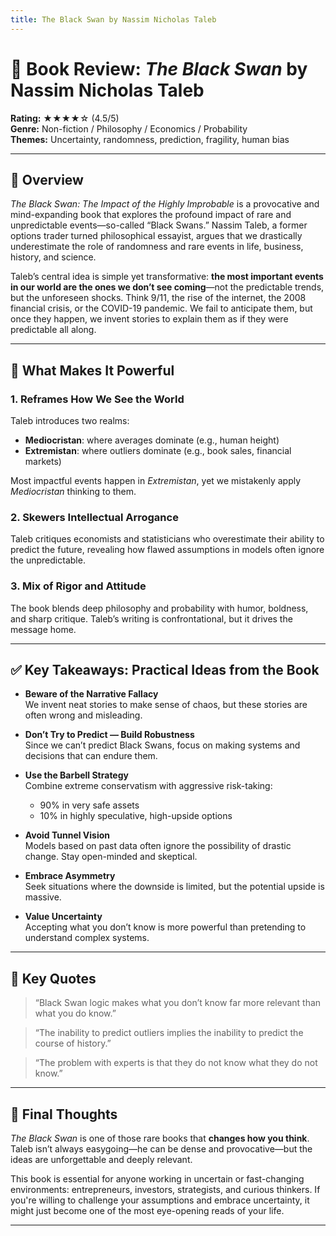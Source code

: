 ```yaml
---
title: The Black Swan by Nassim Nicholas Taleb
---
```



# 📘 Book Review: *The Black Swan* by Nassim Nicholas Taleb

**Rating:** ★★★★☆ (4.5/5)  
**Genre:** Non-fiction / Philosophy / Economics / Probability  
**Themes:** Uncertainty, randomness, prediction, fragility, human bias  

---

## 📝 Overview

*The Black Swan: The Impact of the Highly Improbable* is a provocative and mind-expanding book that explores the profound impact of rare and unpredictable events—so-called “Black Swans.” Nassim Taleb, a former options trader turned philosophical essayist, argues that we drastically underestimate the role of randomness and rare events in life, business, history, and science.

Taleb’s central idea is simple yet transformative: **the most important events in our world are the ones we don’t see coming**—not the predictable trends, but the unforeseen shocks. Think 9/11, the rise of the internet, the 2008 financial crisis, or the COVID-19 pandemic. We fail to anticipate them, but once they happen, we invent stories to explain them as if they were predictable all along.

---

## 🌟 What Makes It Powerful

### 1. Reframes How We See the World  
Taleb introduces two realms:
- **Mediocristan**: where averages dominate (e.g., human height)
- **Extremistan**: where outliers dominate (e.g., book sales, financial markets)

Most impactful events happen in *Extremistan*, yet we mistakenly apply *Mediocristan* thinking to them.

### 2. Skewers Intellectual Arrogance  
Taleb critiques economists and statisticians who overestimate their ability to predict the future, revealing how flawed assumptions in models often ignore the unpredictable.

### 3. Mix of Rigor and Attitude  
The book blends deep philosophy and probability with humor, boldness, and sharp critique. Taleb’s writing is confrontational, but it drives the message home.

---

## ✅ Key Takeaways: Practical Ideas from the Book

- **Beware of the Narrative Fallacy**  
  We invent neat stories to make sense of chaos, but these stories are often wrong and misleading.

- **Don’t Try to Predict — Build Robustness**  
  Since we can’t predict Black Swans, focus on making systems and decisions that can endure them.

- **Use the Barbell Strategy**  
  Combine extreme conservatism with aggressive risk-taking:  
  - 90% in very safe assets  
  - 10% in highly speculative, high-upside options

- **Avoid Tunnel Vision**  
  Models based on past data often ignore the possibility of drastic change. Stay open-minded and skeptical.

- **Embrace Asymmetry**  
  Seek situations where the downside is limited, but the potential upside is massive.

- **Value Uncertainty**  
  Accepting what you don’t know is more powerful than pretending to understand complex systems.

---

## 💬 Key Quotes

> “Black Swan logic makes what you don’t know far more relevant than what you do know.”

> “The inability to predict outliers implies the inability to predict the course of history.”

> “The problem with experts is that they do not know what they do not know.”

---

## 🧠 Final Thoughts

*The Black Swan* is one of those rare books that **changes how you think**. Taleb isn’t always easygoing—he can be dense and provocative—but the ideas are unforgettable and deeply relevant.  

This book is essential for anyone working in uncertain or fast-changing environments: entrepreneurs, investors, strategists, and curious thinkers. If you're willing to challenge your assumptions and embrace uncertainty, it might just become one of the most eye-opening reads of your life.

---
